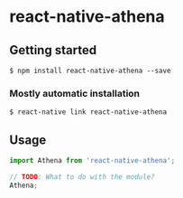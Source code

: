 # react-native-athena

## Getting started

`$ npm install react-native-athena --save`

### Mostly automatic installation

`$ react-native link react-native-athena`

## Usage
```javascript
import Athena from 'react-native-athena';

// TODO: What to do with the module?
Athena;
```
